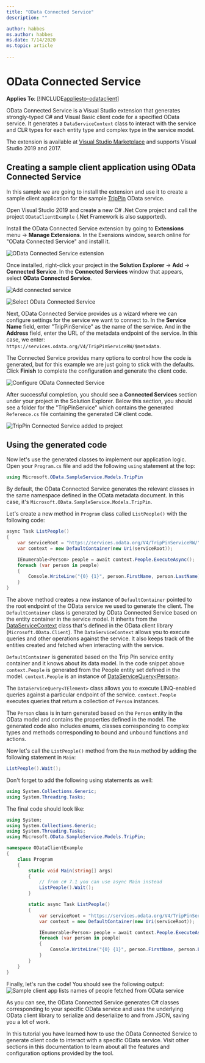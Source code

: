 ```yaml
---
title: "OData Connected Service"
description: ""

author: habbes
ms.author: habbes
ms.date: 7/14/2020
ms.topic: article
 
---
```

# OData Connected Service

**Applies To**: [!INCLUDE[appliesto-odataclient](../includes/appliesto-odataclient-v7.md)]

OData Connected Service is a Visual Studio extension that generates strongly-typed C# and Visual Basic client code for a specified OData service. It generates a `DataServiceContext` class to interact with the service and CLR types for each entity type and complex type in the service model.

The extension is available at [Visual Studio Marketplace](https://marketplace.visualstudio.com/items?itemName=laylaliu.ODataConnectedService) and supports Visual Studio 2019 and 2017.

## Creating a sample client application using OData Connected Service

In this sample we are going to install the extension and use it to create a sample client application for the sample [TripPin](https://www.odata.org/blog/trippin-new-odata-v4-sample-service/) OData service.

Open Visual Studio 2019 and create a new C# .Net Core project and call the project `ODataClientExample` (.Net Framework is also supported).

Install the OData Connected Service extension by going to **Extensions** menu -> **Manage Extensions**. In the Exensions window, search online for "OData Connected Service" and install it.

![OData Connected Service extension](../assets/2020-07-15-OCS-0-10-0-extension-download.png)

Once installed, right-click your project in the **Solution Explorer** -> **Add** -> **Connected Service**. In the **Connected Services** window that appears, select **OData Connected Service**.

![Add connected service](../assets/2020-03-06-add-connected-service-menu.png)

![Select OData Connected Service](../assets/2020-07-15-connected-services-window-OCS.png)

Next, OData Connected Service provides us a wizard where we can configure settings for the service we want to connect to. In the **Service Name** field, enter "TripPinService" as the name of the service. And in the **Address** field, enter the URL of the metadata endpoint of the service. In this case, we enter: `https://services.odata.org/V4/TripPinServiceRW/$metadata`.

The Connected Service provides many options to control how the code is generated, but for this example we are just going to stick with the defaults. Click **Finish** to complete the configuration and generate the client code.

![Configure OData Connected Service](../assets/2020-07-15-OCS-endpoint-config.png)

After successful completion, you should see a **Connected Services** section under your project in the Solution Explorer. Below this section, you should see a folder for the "TripPinService" which contains the generated `Reference.cs` file containing the generated C# client code.

![TripPin Connected Service added to project](../assets/2020-03-06-OCS-added-to-project.png)

## Using the generated code

Now let's use the generated classes to implement our application logic. Open your `Program.cs` file and add the following `using` statement at the top:

```c#
using Microsoft.OData.SampleService.Models.TripPin
```

By default, the OData Connected Service generates the relevant classes in the same namespace defined in the OData metadata document. In this case, it's `Microsoft.OData.SampleService.Models.TripPin`.

Let's create a new method in `Program` class called `ListPeople()` with the following code:

```c#
async Task ListPeople()
{
    var serviceRoot = "https://services.odata.org/V4/TripPinServiceRW/";
    var context = new DefaultContainer(new Uri(serviceRoot));

    IEnumerable<Person> people = await context.People.ExecuteAsync();
    foreach (var person in people)
    {
        Console.WriteLine("{0} {1}", person.FirstName, person.LastName);
    }
}
```

The above method creates a new instance of `DefaultContainer` pointed to the root endpoint of the OData service we used to generate the client. The `DefaultContainer` class is generated by OData Connected Service based on the entity container in the service model. It inherits from the [DataServiceContext](/dotnet/api/microsoft.odata.client.dataservicecontext)
class that's defined in the OData client library (`Microsoft.OData.Client`). The `DataServiceContext` allows you to execute queries and other operations against the service. It also keeps track of the entities created and fetched when interacting with the service.

`DefaultContainer` is generated based on the Trip Pin service entity container and it knows about its data model. In the code snippet above `context.People` is generated from the People entity set defined in the model. `context.People` is an instance of [DataServiceQuery&lt;Person&gt;](/dotnet/api/microsoft.odata.client.dataservicequery-1).

The `DataServiceQuery<TElement>` class allows you to execute LINQ-enabled queries against a particular endpoint of the service. `context.People` executes queries that return a collection of `Person` instances.

The `Person` class is in turn generated based on the `Person` entity in the OData model and contains the properties defined in the model. The generated code also includes enums, classes corresponding to complex types and methods corresponding to bound and unbound functions and actions.

Now let's call the `ListPeople()` method from the `Main` method by adding the following statement in `Main`:

```c#
ListPeople().Wait();
```

Don't forget to add the following using statements as well:
```c#
using System.Collections.Generic;
using System.Threading.Tasks;
```

The final code should look like:

```c#
using System;
using System.Collections.Generic;
using System.Threading.Tasks;
using Microsoft.OData.SampleService.Models.TripPin;

namespace ODataClientExample
{
    class Program
    {
        static void Main(string[] args)
        {
            // from c# 7.1 you can use async Main instead
            ListPeople().Wait();
        }

        static async Task ListPeople()
        {
            var serviceRoot = "https://services.odata.org/V4/TripPinServiceRW/";
            var context = new DefaultContainer(new Uri(serviceRoot));

            IEnumerable<Person> people = await context.People.ExecuteAsync();
            foreach (var person in people)
            {
                Console.WriteLine("{0} {1}", person.FirstName, person.LastName);
            }
        }
    }
}
```

Finally, let's run the code! You should see the following output:
![Sample client app lists names of people fetched from OData service](../assets/2020-03-06-OCS-sample-program-output.png)

As you can see, the OData Connected Service generates C# classes corresponding to your specific OData service and uses the underlying OData client library to serialize and deserialize to and from JSON, saving you a lot of work.

In this tutorial you have learned how to use the OData Connected Service to generate client code to interact with a specific OData service. Visit other sections in this documentation to learn about all the features and configuration options provided by the tool.
